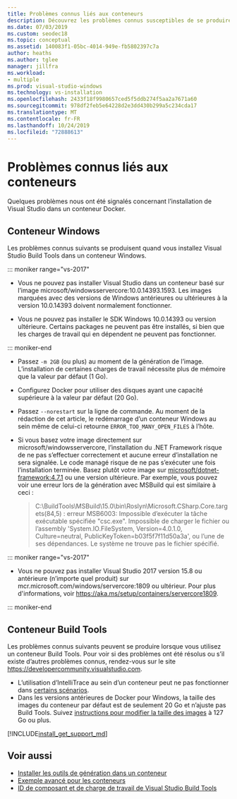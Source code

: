 ```yaml
---
title: Problèmes connus liés aux conteneurs
description: Découvrez les problèmes connus susceptibles de se produire lorsque vous installez Visual Studio Build Tools dans un conteneur Windows.
ms.date: 07/03/2019
ms.custom: seodec18
ms.topic: conceptual
ms.assetid: 140083f1-05bc-4014-949e-fb5802397c7a
author: heaths
ms.author: tglee
manager: jillfra
ms.workload:
- multiple
ms.prod: visual-studio-windows
ms.technology: vs-installation
ms.openlocfilehash: 2433f18f9980657ced5f5ddb274f5aa2a7671a60
ms.sourcegitcommit: 978df2feb5e64228d2e3dd430b299a5c234cda17
ms.translationtype: MT
ms.contentlocale: fr-FR
ms.lasthandoff: 10/24/2019
ms.locfileid: "72888613"
---
```

# <a name="known-issues-for-containers"></a>Problèmes connus liés aux conteneurs

Quelques problèmes nous ont été signalés concernant l’installation de Visual Studio dans un conteneur Docker.

## <a name="windows-container"></a>Conteneur Windows

Les problèmes connus suivants se produisent quand vous installez Visual Studio Build Tools dans un conteneur Windows.

::: moniker range="vs-2017"

* Vous ne pouvez pas installer Visual Studio dans un conteneur basé sur l’image microsoft/windowsservercore:10.0.14393.1593. Les images marquées avec des versions de Windows antérieures ou ultérieures à la version 10.0.14393 doivent normalement fonctionner.

* Vous ne pouvez pas installer le SDK Windows 10.0.14393 ou version ultérieure. Certains packages ne peuvent pas être installés, si bien que les charges de travail qui en dépendent ne peuvent pas fonctionner.

::: moniker-end

* Passez `-m 2GB` (ou plus) au moment de la génération de l’image. L’installation de certaines charges de travail nécessite plus de mémoire que la valeur par défaut (1 Go).
* Configurez Docker pour utiliser des disques ayant une capacité supérieure à la valeur par défaut (20 Go).
* Passez `--norestart` sur la ligne de commande. Au moment de la rédaction de cet article, le redémarrage d’un conteneur Windows au sein même de celui-ci retourne `ERROR_TOO_MANY_OPEN_FILES` à l’hôte.
* Si vous basez votre image directement sur microsoft/windowsservercore, l’installation du .NET Framework risque de ne pas s’effectuer correctement et aucune erreur d’installation ne sera signalée. Le code managé risque de ne pas s’exécuter une fois l’installation terminée. Basez plutôt votre image sur [microsoft/dotnet-framework:4.7.1](https://hub.docker.com/r/microsoft/dotnet-framework) ou une version ultérieure. Par exemple, vous pouvez voir une erreur lors de la génération avec MSBuild qui est similaire à ceci :

  > C:\BuildTools\MSBuild\15.0\bin\Roslyn\Microsoft.CSharp.Core.targets(84,5) : erreur MSB6003: Impossible d’exécuter la tâche exécutable spécifiée "csc.exe". Impossible de charger le fichier ou l’assembly 'System.IO.FileSystem, Version=4.0.1.0, Culture=neutral, PublicKeyToken=b03f5f7f11d50a3a', ou l’une de ses dépendances. Le système ne trouve pas le fichier spécifié.

::: moniker range="vs-2017"

* Vous ne pouvez pas installer Visual Studio 2017 version 15.8 ou antérieure (n’importe quel produit) sur mcr.microsoft.com/windows/servercore:1809 ou ultérieur. Pour plus d'informations, voir https://aka.ms/setup/containers/servercore1809.

::: moniker-end

## <a name="build-tools-container"></a>Conteneur Build Tools

Les problèmes connus suivants peuvent se produire lorsque vous utilisez un conteneur Build Tools. Pour voir si des problèmes ont été résolus ou s’il existe d’autres problèmes connus, rendez-vous sur le site https://developercommunity.visualstudio.com.

* L’utilisation d’IntelliTrace au sein d’un conteneur peut ne pas fonctionner dans [certains scénarios](https://github.com/Microsoft/vstest/issues/940).
* Dans les versions antérieures de Docker pour Windows, la taille des images du conteneur par défaut est de seulement 20 Go et n’ajuste pas Build Tools. Suivez [instructions pour modifier la taille des images](/virtualization/windowscontainers/manage-containers/container-storage#storage-limits) à 127 Go ou plus.

[!INCLUDE[install_get_support_md](includes/install_get_support_md.md)]

## <a name="see-also"></a>Voir aussi

* [Installer les outils de génération dans un conteneur](build-tools-container.md)
* [Exemple avancé pour les conteneurs](advanced-build-tools-container.md)
* [ID de composant et de charge de travail de Visual Studio Build Tools](workload-component-id-vs-build-tools.md)
